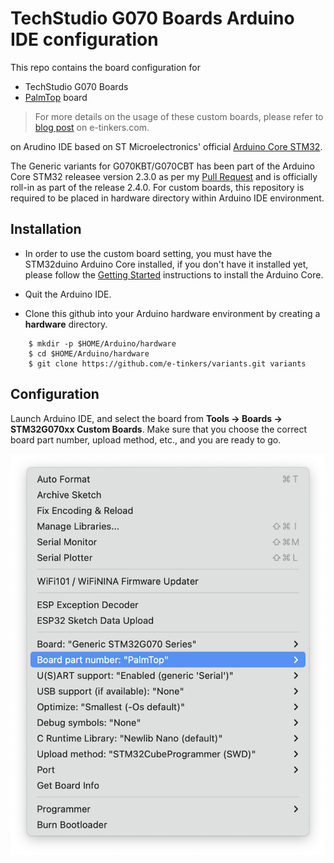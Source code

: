 # TechStudio G070 Boards Arduino IDE configuration

This repo contains the board configuration for 
 * TechStudio G070 Boards
 * [PalmTop](https://github.com/e-tinkers/palmtop) board 

> For more details on the usage of these custom boards, please refer to [blog 
post](https://www.e-tinkers.com/2023/06/build-a-palmtop-handheld-with-stm32g070) on 
e-tinkers.com.

on Arudino IDE based on ST Microelectronics' official [Arduino Core STM32](https://github.com/stm32duino/Arduino_Core_STM32).

The Generic variants for G070KBT/G070CBT has been part of the Arduino Core STM32 releasee version 2.3.0 as per my [Pull Request](https://github.com/stm32duino/Arduino_Core_STM32/pull/1638) and is officially roll-in as part of the release 2.4.0.  For custom boards, this repository is required to be placed in hardware directory within Arduino IDE environment.

## Installation

- In order to use the custom board setting, you must have the STM32duino Arduino Core installed, if you don't have it installed yet, please follow the [Getting Started](https://github.com/stm32duino/wiki/wiki/Getting-Started) instructions to install the Arduino Core.

- Quit the Arduino IDE.

- Clone this github into your Arduino hardware environment by creating a **hardware** directory.

```
    $ mkdir -p $HOME/Arduino/hardware
    $ cd $HOME/Arduino/hardware
    $ git clone https://github.com/e-tinkers/variants.git variants
```

## Configuration

Launch Arduino IDE, and select the board from **Tools -> Boards -> STM32G070xx Custom Boards**. Make sure that you choose the correct board part number, upload method, etc., and you are ready to go.

![Arduino IDE Board Configuration](board_configuration.png)

